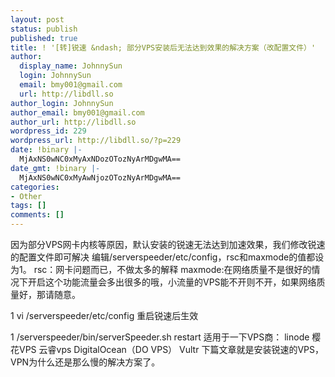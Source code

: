 ```yaml
---
layout: post
status: publish
published: true
title: ! '[转]锐速 &ndash; 部分VPS安装后无法达到效果的解决方案（改配置文件）'
author:
  display_name: JohnnySun
  login: JohnnySun
  email: bmy001@gmail.com
  url: http://libdll.so
author_login: JohnnySun
author_email: bmy001@gmail.com
author_url: http://libdll.so
wordpress_id: 229
wordpress_url: http://libdll.so/?p=229
date: !binary |-
  MjAxNS0wNC0xMyAxNDozOTozNyArMDgwMA==
date_gmt: !binary |-
  MjAxNS0wNC0xMyAwNjozOTozNyArMDgwMA==
categories:
- Other
tags: []
comments: []
---
```

因为部分VPS网卡内核等原因，默认安装的锐速无法达到加速效果，我们修改锐速的配置文件即可解决
编辑/serverspeeder/etc/config，rsc和maxmode的值都设为1。
rsc：网卡问题而已，不做太多的解释
maxmode:在网络质量不是很好的情况下开启这个功能流量会多出很多的哦，小流量的VPS能不开则不开，如果网络质量好，那请随意。
 
 
1
vi /serverspeeder/etc/config
重启锐速后生效
 
 
1
/serverspeeder/bin/serverSpeeder.sh restart
适用于一下VPS商：
linode
樱花VPS
云睿vps
DigitalOcean（DO VPS）
Vultr
下篇文章就是安装锐速的VPS，VPN为什么还是那么慢的解决方案了。
 
